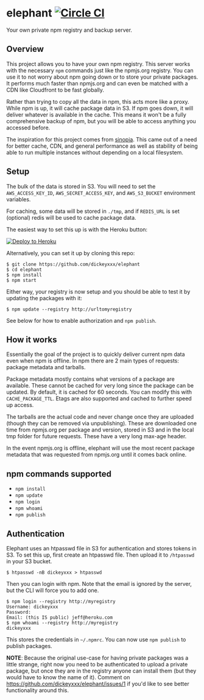 # elephant [![Circle CI](https://circleci.com/gh/dickeyxxx/elephant/tree/master.svg?style=svg)](https://circleci.com/gh/dickeyxxx/elephant/tree/master)

Your own private npm registry and backup server.

Overview
--------

This project allows you to have your own npm registry. This server works with the necessary `npm` commands just like the npmjs.org registry. You can use it to not worry about npm going down or to store your private packages. It performs much faster than npmjs.org and can even be matched with a CDN like Cloudfront to be fast globally.

Rather than trying to copy all the data in npm, this acts more like a proxy. While npm is up, it will cache package data in S3. If npm goes down, it will deliver whatever is available in the cache. This means it won't be a fully comprehensive backup of npm, but you will be able to access anything you accessed before.

The inspiration for this project comes from [sinopia](https://github.com/rlidwka/sinopia). This came out of a need for better cache, CDN, and general performance as well as stability of being able to run multiple instances without depending on a local filesystem.

Setup
-----

The bulk of the data is stored in S3. You will need to set the `AWS_ACCESS_KEY_ID`, `AWS_SECRET_ACCESS_KEY`, and `AWS_S3_BUCKET` environment variables.

For caching, some data will be stored in `./tmp`, and if `REDIS_URL` is set (optional) redis will be used to cache package data.

The easiest way to set this up is with the Heroku button:

[![Deploy to Heroku](https://www.herokucdn.com/deploy/button.png)](https://heroku.com/deploy)

Alternatively, you can set it up by cloning this repo:

```
$ git clone https://github.com/dickeyxxx/elephant
$ cd elephant
$ npm install
$ npm start
```

Either way, your registry is now setup and you should be able to test it by updating the packages with it:

```
$ npm update --registry http://urltomyregistry
```

See below for how to enable authorization and `npm publish`.

How it works
------------

Essentially the goal of the project is to quickly deliver current npm data even when npm is offline.  In npm there are 2 main types of requests: package metadata and tarballs.

Package metadata mostly contains what versions of a package are available. These cannot be cached for very long since the package can be updated. By default, it is cached for 60 seconds. You can modify this with `CACHE_PACKAGE_TTL`. Etags are also supported and cached to further speed up access.

The tarballs are the actual code and never change once they are uploaded (though they can be removed via unpublishing). These are downloaded one time from npmjs.org per package and version, stored in S3 and in the local tmp folder for future requests. These have a very long max-age header.

In the event npmjs.org is offline, elephant will use the most recent package metadata that was requested from npmjs.org until it comes back online.

npm commands supported
----------------------

* `npm install`
* `npm update`
* `npm login`
* `npm whoami`
* `npm publish`

Authentication
--------------

Elephant uses an htpasswd file in S3 for authentication and stores tokens in S3. To set this up, first create an htpasswd file. Then upload it to `/htpasswd` in your S3 bucket.

```
$ htpasswd -nB dickeyxxx > htpasswd
```

Then you can login with npm. Note that the email is ignored by the server, but the CLI will force you to add one.

```
$ npm login --registry http://myregistry
Username: dickeyxxx
Password:
Email: (this IS public) jeff@heroku.com
$ npm whoami --registry http://myregistry
dickeyxxx
```

This stores the credentials in `~/.npmrc`. You can now use `npm publish` to publish packages.

**NOTE**: Because the original use-case for having private packages was a little strange, right now you need to be authenticated to upload a private package, but once they are in the registry anyone can install them (but they would have to know the name of it). Comment on https://github.com/dickeyxxx/elephant/issues/1 if you'd like to see better functionality around this.
